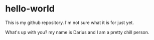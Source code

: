 # hello-world
This is my github repository. I'm not sure what it is for just yet.

What's up with you? my name is Darius and I am a pretty chill person.
